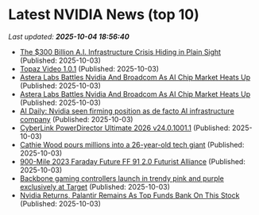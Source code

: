 # Latest NVIDIA News (top 10)
_Last updated: **2025-10-04 18:56:40**_

- [The $300 Billion A.I. Infrastructure Crisis Hiding in Plain Sight](https://observer.com/2025/10/ai-infrastructure-crisis-300-billion/) (Published: 2025-10-03)
- [Topaz Video 1.0.1](https://post.rlsbb.to/topaz-video-1-0-1/) (Published: 2025-10-03)
- [Astera Labs Battles Nvidia And Broadcom As AI Chip Market Heats Up](https://biztoc.com/x/3ae1aea009ef3c7e) (Published: 2025-10-03)
- [Astera Labs Battles Nvidia And Broadcom As AI Chip Market Heats Up](https://finance.yahoo.com/news/astera-labs-battles-nvidia-broadcom-182512569.html) (Published: 2025-10-03)
- [AI Daily: Nvidia seen firming position as de facto AI infrastructure company](https://thefly.com/permalinks/entry.php/id4207581/NVDA;GOOG;GOOGL;ALAB;AVGO-AI-Daily-Nvidia-seen-firming-position-as-de-facto-AI-infrastructure-company) (Published: 2025-10-03)
- [CyberLink PowerDirector Ultimate 2026 v24.0.1001.1](https://post.rlsbb.to/cyberlink-powerdirector-ultimate-2026-v24-0-1001-1/) (Published: 2025-10-03)
- [Cathie Wood pours millions into a 26-year-old tech giant](https://www.thestreet.com/technology/cathie-wood-pours-millions-into-a-26-year-old-tech-giant-) (Published: 2025-10-03)
- [900-Mile 2023 Faraday Future FF 91 2.0 Futurist Alliance](https://bringatrailer.com/listing/2023-faraday-future-ff-91-2-0-futurist-alliance/) (Published: 2025-10-03)
- [Backbone gaming controllers launch in trendy pink and purple exclusively at Target](https://www.windowscentral.com/gaming/backbone-gaming-controllers-launch-in-trendy-pink-and-purple-exclusively-at-target) (Published: 2025-10-03)
- [Nvidia Returns, Palantir Remains As Top Funds Bank On This Stock](https://biztoc.com/x/0ca129101d55b371) (Published: 2025-10-03)
